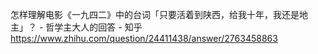 怎样理解电影《一九四二》中的台词「只要活着到陕西，给我十年，我还是地主」？ - 哲学主大人的回答 - 知乎
https://www.zhihu.com/question/24411438/answer/2763458863
